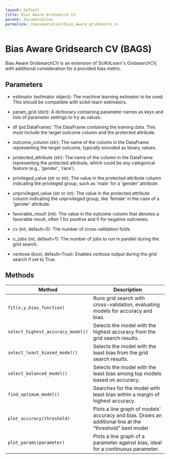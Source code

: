 ```yaml
---
layout: default
title: Bias Aware Gridsearch CV
parent: documentation
permalink: /documentation/bias_aware_gridsearch_cv
---
```


# Bias Aware Gridsearch CV (BAGS)

Bias Aware GridsearchCV is an extension of SciKitLearn's GridsearchCV, with additional consideration 
for a provided bias metric. 

## Parameters
- estimator (estimator object): The machine learning estimator to be used. This should be compatible with scikit-learn estimators.

- param_grid (dict): A dictionary containing parameter names as keys and lists of parameter settings to try as values.

- df (pd.DataFrame): The DataFrame containing the training data. This must include the target outcome column and the protected attribute.

- outcome_column (str): The name of the column in the DataFrame representing the target outcome, typically encoded as binary values.

- protected_attribute (str): The name of the column in the DataFrame representing the protected attribute, which could be any categorical feature (e.g., 'gender', 'race').

- privileged_value (str or int): The value in the protected attribute column indicating the privileged group, such as 'male' for a 'gender' attribute.

- unprivileged_value (str or int): The value in the protected attribute column indicating the unprivileged group, like 'female' in the case of a 'gender' attribute.

- favorable_result (int): The value in the outcome column that denotes a favorable result, often 1 for positive and 0 for negative outcomes.

- cv (int, default=5): The number of cross-validation folds.

- n_jobs (int, default=1): The number of jobs to run in parallel during the grid search.

- verbose (bool, default=True): Enables verbose output during the grid search if set to True.



## Methods

| Method                         | Description                                                                                         |
|--------------------------------|-----------------------------------------------------------------------------------------------------|
| `fit(x,y,bias_function)`                          | Runs grid search with cross-validation, evaluating models for accuracy and bias.                   |
| `select_highest_accuracy_model()`| Selects the model with the highest accuracy from the grid search results.              |
| `select_least_biased_model()`    | Selects the model with the least bias from the grid search results.                   |
| `select_balanced_model()`        | Selects the model with the least bias among top models based on accuracy.             |
| `find_optimum_model()`           | Searches for the model with least bias within a margin of highest accuracy.                        |
| `plot_accuracy(threshold)`                | Plots a line graph of models' accuracy and bias. Draws an additional line at the "threshold" best model                                                 |
| `plot_params(parameter)`                  | Plots a line graph of a parameter against bias, ideal for a continuous parameter.                  |
